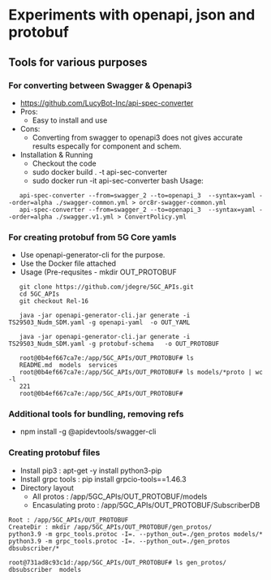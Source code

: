 # Experiments with openapi, json and protobuf

## Tools for various purposes

### For converting between Swagger & Openapi3
* https://github.com/LucyBot-Inc/api-spec-converter
* Pros:
  - Easy to install and use
* Cons:
  - Converting from swagger to openapi3 does not gives accurate
    results especally for component and schem.
* Installation & Running
  - Checkout the code
  - sudo docker build . -t api-sec-converter
  - sudo docker run -it api-sec-converter bash
    Usage: 
```
   api-spec-converter --from=swagger_2 --to=openapi_3  --syntax=yaml --order=alpha ./swagger-common.yml > orc8r-swagger-common.yml
   api-spec-converter --from=swagger_2 --to=openapi_3  --syntax=yaml --order=alpha ./swagger.v1.yml > ConvertPolicy.yml
```


### For creating protobuf from 5G Core yamls
  - Use openapi-generator-cli for the purpose.
  - Use the Docker file attached
  - Usage (Pre-requsites - mkdir OUT_PROTOBUF
```
   git clone https://github.com/jdegre/5GC_APIs.git
   cd 5GC_APIs
   git checkout Rel-16

   java -jar openapi-generator-cli.jar generate -i  TS29503_Nudm_SDM.yaml -g openapi-yaml  -o OUT_YAML

   java -jar openapi-generator-cli.jar generate -i  TS29503_Nudm_SDM.yaml -g protobuf-schema   -o OUT_PROTOBUF

   root@0b4ef667ca7e:/app/5GC_APIs/OUT_PROTOBUF# ls
   README.md  models  services
   root@0b4ef667ca7e:/app/5GC_APIs/OUT_PROTOBUF# ls models/*proto | wc -l
   221
   root@0b4ef667ca7e:/app/5GC_APIs/OUT_PROTOBUF#
```

### Additional tools for bundling, removing refs
   - npm install -g @apidevtools/swagger-cli
   
### Creating protobuf files
* Install pip3 : apt-get -y install python3-pip
* Install grpc tools : pip install grpcio-tools==1.46.3
* Directory layout
   - All protos : /app/5GC_APIs/OUT_PROTOBUF/models
   - Encasulating proto : /app/5GC_APIs/OUT_PROTOBUF/SubscriberDB

```
Root : /app/5GC_APIs/OUT_PROTOBUF
CreateDir : mkdir /app/5GC_APIs/OUT_PROTOBUF/gen_protos/
python3.9 -m grpc_tools.protoc -I=. --python_out=./gen_protos models/*
python3.9 -m grpc_tools.protoc -I=. --python_out=./gen_protos dbsubscriber/*

root@731ad8c93c1d:/app/5GC_APIs/OUT_PROTOBUF# ls gen_protos/
dbsubscriber  models

```
